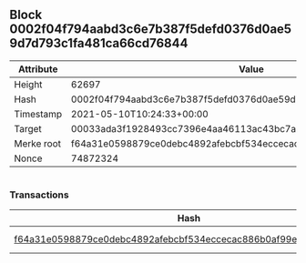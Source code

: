 ## Block 0002f04f794aabd3c6e7b387f5defd0376d0ae59d7d793c1fa481ca66cd76844

Attribute | Value
--- | ---
Height | 62697
Hash | 0002f04f794aabd3c6e7b387f5defd0376d0ae59d7d793c1fa481ca66cd76844
Timestamp | 2021-05-10T10:24:33+00:00
Target | 00033ada3f1928493cc7396e4aa46113ac43bc7ac52aab5d08e3934913716f64
Merke root | f64a31e0598879ce0debc4892afebcbf534eccecac886b0af99e7ecabeb1e8d3
Nonce | 74872324

```

```

### Transactions

Hash | Amount
--- | ---
[f64a31e0598879ce0debc4892afebcbf534eccecac886b0af99e7ecabeb1e8d3](f64a31e0598879ce0debc4892afebcbf534eccecac886b0af99e7ecabeb1e8d3.md) | 10.00000000 SKEPTI 
